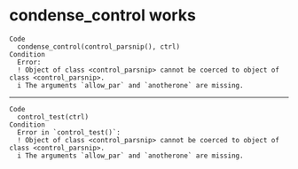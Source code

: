 # condense_control works

    Code
      condense_control(control_parsnip(), ctrl)
    Condition
      Error:
      ! Object of class <control_parsnip> cannot be coerced to object of class <control_parsnip>.
      i The arguments `allow_par` and `anotherone` are missing.

---

    Code
      control_test(ctrl)
    Condition
      Error in `control_test()`:
      ! Object of class <control_parsnip> cannot be coerced to object of class <control_parsnip>.
      i The arguments `allow_par` and `anotherone` are missing.

